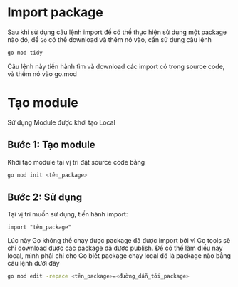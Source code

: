 # Import package
Sau khi sử dụng câu lệnh import để có thể thực hiện sử dụng một package nào đó, để `Go` có thể download và thêm nó vào, cần sử dụng câu lệnh
```bash
go mod tidy
```

Câu lệnh này tiến hành tìm và download các import có trong source code, và thêm nó vào go.mod

# Tạo module

Sử dụng Module được khởi tạo Local
## Bước 1: Tạo module
Khởi tạo module tại vị trí đặt source code bằng
```bash
go mod init <tên_package>
```

## Bước 2: Sử dụng
Tại vị trí muốn sử dụng, tiến hành import:
```
import "tên_package"
```

Lúc này Go không thể chạy được package đã được import bởi vì Go tools sẽ chỉ download được các package đã được publish. Để có thể làm điều này local, mình phải chỉ cho Go biết package chạy local đó là package nào bằng câu lệnh dưới đây
```bash
go mod edit -repace <tên_package>=<đường_dẫn_tới_package>
```

